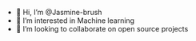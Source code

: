 - 👋 Hi, I’m @Jasmine-brush
- 👀 I’m interested in Machine learning
- 💞️ I’m looking to collaborate on open source projects


<!---
Jasmine-brush/Jasmine-brush is a ✨ special ✨ repository because its `README.md` (this file) appears on your GitHub profile.
You can click the Preview link to take a look at your changes.
--->
